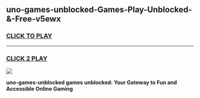 
## uno-games-unblocked-Games-Play-Unblocked-&-Free-v5ewx
<h3>
<a href="https://premium76.site?title=uno-games-unblocked&ref=24A">CLICK TO PLAY</a></h3>
<hr>

<h3>
<a href="https://premium76.site?title=uno-games-unblocked&ref=24A">CLICK 2 PLAY</a>
  
</h3>

<a href="https://premium76.site?title=uno-games-unblocked&ref=24A"><img src="https://clearcache.store/games.png"></a>


**uno-games-unblocked games unblocked: Your Gateway to Fun and Accessible Online Gaming**
